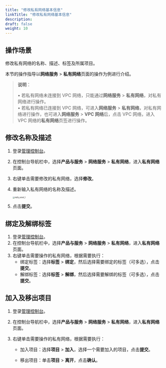 ```yaml
---
title: "修改私有网络基本信息"
linkTitle: "修改私有网络基本信息"
description:
draft: false
weight: 10
---
```


## 操作场景

修改私有网络的名称、描述、标签及所属项目。

本节的操作指导以**网络服务** > **私有网络**页面的操作为例进行介绍。

> **说明**：
>
> •  若私有网络未连接到 VPC 网络，只能通过**网络服务** > **私有网络**，对私有网络进行操作。<br>•  若私有网络已连接到 VPC 网络，可进入**网络服务** > **私有网络**，对私有网络进行操作，也可进入**网络服务** > **VPC 网络**后，点击 VPC 网络，进入 VPC 网络的**私有网络**页签进行操作。

## 修改名称及描述

1. 登录[管理控制台](https://console.shanhe.com/login)。

2. 在控制台导航栏中，选择**产品与服务** > **网络服务** > **私有网络**，进入**私有网络**页面。

3. 右键单击需要修改的私有网络，选择**修改**。

4. 重新输入私有网络的名称及描述。

   <img src="../../../_images/502010_mdfy_vxnet_1.png" alt="mdfy_vxnet_1" style="zoom:40%;" />

5. 点击**提交**。

## 绑定及解绑标签

1. 登录[管理控制台](https://console.shanhe.com/login)。
2. 在控制台导航栏中，选择**产品与服务** > **网络服务** > **私有网络**，进入**私有网络**页面。
3. 右键单击需要操作的私有网络，根据需要执行：
   - 绑定标签：选择**标签** > **绑定**，然后选择需要绑定的标签（可多选），点击**提交**。
   - 解绑标签：选择**标签** > **解绑**，然后选择需要解绑的标签（可多选），点击**提交**。

## 加入及移出项目

1. 登录[管理控制台](https://console.shanhe.com/login)。

2. 在控制台导航栏中，选择**产品与服务** > **网络服务** > **私有网络**，进入**私有网络**页面。

3. 右键单击需要操作的私有网络，根据需要执行：

   - 加入项目：选择**项目** > **加入**，选择一个需要加入的项目，点击**提交**。

   - 移出项目：单击**项目** > **离开**，点击**确认**。

